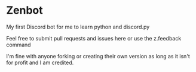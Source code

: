 # Zenbot

My first Discord bot for me to learn python and discord.py

Feel free to submit pull requests and issues here or use the z.feedback command

I'm fine with anyone forking or creating their own version as long as it isn't for profit and I am credited.